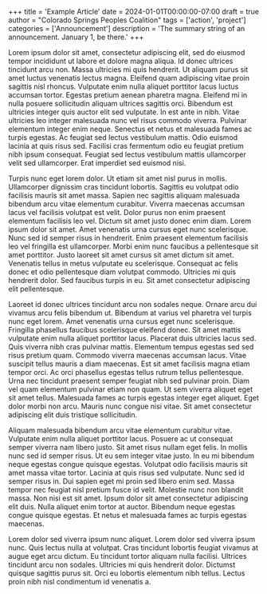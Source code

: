 +++
title = 'Example Article'
date = 2024-01-01T00:00:00-07:00
draft = true
author = "Colorado Springs Peoples Coalition"
tags = ['action', 'project']
categories = ['Announcement']
description = 'The summary string of an announcement. January 1, be there.'
+++

Lorem ipsum dolor sit amet, consectetur adipiscing elit, sed do eiusmod tempor incididunt ut labore et dolore magna aliqua. Id donec ultrices tincidunt arcu non. Massa ultricies mi quis hendrerit. Ut aliquam purus sit amet luctus venenatis lectus magna. Eleifend quam adipiscing vitae proin sagittis nisl rhoncus. Vulputate enim nulla aliquet porttitor lacus luctus accumsan tortor. Egestas pretium aenean pharetra magna. Eleifend mi in nulla posuere sollicitudin aliquam ultrices sagittis orci. Bibendum est ultricies integer quis auctor elit sed vulputate. In est ante in nibh. Vitae ultricies leo integer malesuada nunc vel risus commodo viverra. Pulvinar elementum integer enim neque. Senectus et netus et malesuada fames ac turpis egestas. Ac feugiat sed lectus vestibulum mattis. Odio euismod lacinia at quis risus sed. Facilisi cras fermentum odio eu feugiat pretium nibh ipsum consequat. Feugiat sed lectus vestibulum mattis ullamcorper velit sed ullamcorper. Erat imperdiet sed euismod nisi.

Turpis nunc eget lorem dolor. Ut etiam sit amet nisl purus in mollis. Ullamcorper dignissim cras tincidunt lobortis. Sagittis eu volutpat odio facilisis mauris sit amet massa. Sapien nec sagittis aliquam malesuada bibendum arcu vitae elementum curabitur. Viverra maecenas accumsan lacus vel facilisis volutpat est velit. Dolor purus non enim praesent elementum facilisis leo vel. Dictum sit amet justo donec enim diam. Lorem ipsum dolor sit amet. Amet venenatis urna cursus eget nunc scelerisque. Nunc sed id semper risus in hendrerit. Enim praesent elementum facilisis leo vel fringilla est ullamcorper. Morbi enim nunc faucibus a pellentesque sit amet porttitor. Justo laoreet sit amet cursus sit amet dictum sit amet. Venenatis tellus in metus vulputate eu scelerisque. Consequat ac felis donec et odio pellentesque diam volutpat commodo. Ultricies mi quis hendrerit dolor. Sed faucibus turpis in eu. Sit amet consectetur adipiscing elit pellentesque.

Laoreet id donec ultrices tincidunt arcu non sodales neque. Ornare arcu dui vivamus arcu felis bibendum ut. Bibendum at varius vel pharetra vel turpis nunc eget lorem. Amet venenatis urna cursus eget nunc scelerisque. Fringilla phasellus faucibus scelerisque eleifend donec. Sit amet mattis vulputate enim nulla aliquet porttitor lacus. Placerat duis ultricies lacus sed. Quis viverra nibh cras pulvinar mattis. Elementum tempus egestas sed sed risus pretium quam. Commodo viverra maecenas accumsan lacus. Vitae suscipit tellus mauris a diam maecenas. Est sit amet facilisis magna etiam tempor orci. Ac orci phasellus egestas tellus rutrum tellus pellentesque. Urna nec tincidunt praesent semper feugiat nibh sed pulvinar proin. Diam vel quam elementum pulvinar etiam non quam. Ut sem viverra aliquet eget sit amet tellus. Malesuada fames ac turpis egestas integer eget aliquet. Eget dolor morbi non arcu. Mauris nunc congue nisi vitae. Sit amet consectetur adipiscing elit duis tristique sollicitudin.

Aliquam malesuada bibendum arcu vitae elementum curabitur vitae. Vulputate enim nulla aliquet porttitor lacus. Posuere ac ut consequat semper viverra nam libero justo. Sit amet risus nullam eget felis. In mollis nunc sed id semper risus. Ut eu sem integer vitae justo. In eu mi bibendum neque egestas congue quisque egestas. Volutpat odio facilisis mauris sit amet massa vitae tortor. Lacinia at quis risus sed vulputate. Nunc sed id semper risus in. Dui sapien eget mi proin sed libero enim sed. Massa tempor nec feugiat nisl pretium fusce id velit. Molestie nunc non blandit massa. Non nisi est sit amet. Ipsum dolor sit amet consectetur adipiscing elit duis. Nulla aliquet enim tortor at auctor. Bibendum neque egestas congue quisque egestas. Et netus et malesuada fames ac turpis egestas maecenas.

Lorem dolor sed viverra ipsum nunc aliquet. Lorem dolor sed viverra ipsum nunc. Quis lectus nulla at volutpat. Cras tincidunt lobortis feugiat vivamus at augue eget arcu dictum. Eu tincidunt tortor aliquam nulla facilisi. Ultrices tincidunt arcu non sodales. Ultricies mi quis hendrerit dolor. Dictumst quisque sagittis purus sit. Orci eu lobortis elementum nibh tellus. Lectus proin nibh nisl condimentum id venenatis a.
